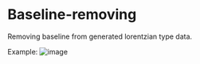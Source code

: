# Baseline-removing
Removing baseline from generated lorentzian type data.

Example:
![image](https://user-images.githubusercontent.com/99027230/172460232-45dad345-8a89-4782-a6e5-9288d46285a2.png)
